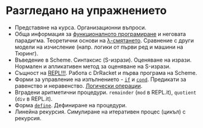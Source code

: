 Разгледано на упражнението
==========================

* Представяне на курса. Организационни въпроси.
* Обща информация за [функционалното програмиране](http://en.wikipedia.org/wiki/Functional_programming) и неговата парадигма. Теоретични основи на [λ-смятането](http://en.wikipedia.org/wiki/Lambda_calculus). Сравнение с други модели на изчисление (напр. логики от първи ред и машини на Тюринг).
* Въведение в Scheme. Синтаксис (S-изрази). Оценяване на изрази. Нормален и апликативен метод за оценяване на S-изрази.
* Същност на [REPL!!!](). Работа с DrRacket и първа програма на Scheme.
* Форми за управление на изпълнението - [`if`](http://www.schemers.org/Documents/Standards/R5RS/HTML/r5rs-Z-H-7.html#%_idx_98) и [`cond`](http://www.schemers.org/Documents/Standards/R5RS/HTML/r5rs-Z-H-7.html#%_idx_106). Предикати за равенство и неравенство. [Логически операции](http://www.schemers.org/Documents/Standards/R5RS/HTML/r5rs-Z-H-7.html#%_idx_118).
* Вградени аритметични процедури. `remainder` (`mod` в REPL.it), `quotient` (`div` в REPL.it).
* Форма [`define`](http://www.schemers.org/Documents/Standards/R5RS/HTML/r5rs-Z-H-8.html#%_idx_190). Дефиниране на процедури.
* Линейна рекурсия. Симулиране на итеративен процес (цикъл) с рекурсия.
